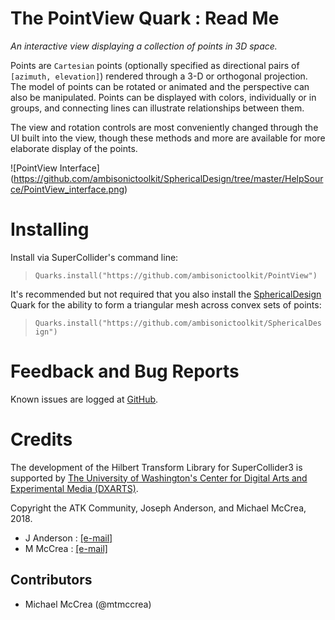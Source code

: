 The PointView Quark : Read Me
========================
_An interactive view displaying a collection of points in 3D space._

Points are `Cartesian` points (optionally specified as directional pairs of
`[azimuth, elevation]`) rendered through a 3-D or orthogonal projection. The
model of points can be rotated or animated and the perspective can also be
manipulated. Points can be displayed with colors, individually or in groups, and
connecting lines can illustrate relationships between them.

The view and rotation controls are most conveniently changed through the UI
built into the view, though these methods and more are available for more
elaborate display of the points.

![PointView Interface]
(https://github.com/ambisonictoolkit/SphericalDesign/tree/master/HelpSource/PointView_interface.png)

Installing
==========

Install via SuperCollider's command line:

>`Quarks.install("https://github.com/ambisonictoolkit/PointView")`

It's recommended but not required that you also install the
[SphericalDesign]("https://github.com/ambisonictoolkit/SphericalDesign")
Quark for the ability to form a triangular mesh across convex sets of points:

>`Quarks.install("https://github.com/ambisonictoolkit/SphericalDesign")`


Feedback and Bug Reports
========================

Known issues are logged at
[GitHub](https://github.com/ambisonictoolkit/PointView/issues).


Credits
=======

The development of the Hilbert Transform Library for SuperCollider3 is supported
by
[The University of Washington's Center for Digital Arts and Experimental Media (DXARTS)](https://dxarts.washington.edu/).
&nbsp;

Copyright the ATK Community, Joseph Anderson, and Michael McCrea, 2018.

* J Anderson : [[e-mail]](mailto:joanders[at]uw.edu)
* M McCrea : [[e-mail]](mailto:mtm5[at]uw.edu)


Contributors
------------

*  Michael McCrea (@mtmccrea)
